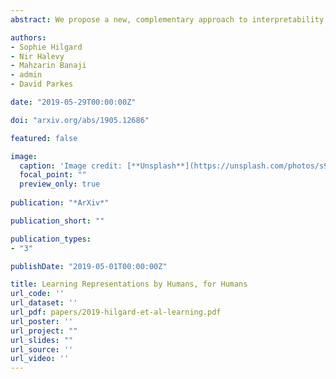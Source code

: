 ```yaml
---
abstract: We propose a new, complementary approach to interpretability, in which machines are not considered as experts whose role it is to suggest what should be done and why, but rather as advisers. The objective of these models is to communicate to a human decision-maker not what to decide but how to decide. In this way, we propose that machine learning pipelines will be more readily adopted, since they allow a decision-maker to retain agency. Specifically, we develop a framework for learning representations by humans, for humans, in which we learn representations of inputs ('advice') that are effective for human decision-making. Representation-generating models are trained with humans-in-the-loop, implicitly incorporating the human decision-making model. We show that optimizing for human decision-making rather than accuracy is effective in promoting good decisions in various classification tasks while inherently maintaining a sense of interpretability.

authors:
- Sophie Hilgard
- Nir Halevy
- Mahzarin Banaji
- admin
- David Parkes

date: "2019-05-29T00:00:00Z"

doi: "arxiv.org/abs/1905.12686"

featured: false

image:
  caption: 'Image credit: [**Unsplash**](https://unsplash.com/photos/s9CC2SKySJM)'
  focal_point: ""
  preview_only: true
  
publication: "*ArXiv*"

publication_short: ""

publication_types:
- "3"

publishDate: "2019-05-01T00:00:00Z"

title: Learning Representations by Humans, for Humans
url_code: ''
url_dataset: ''
url_pdf: papers/2019-hilgard-et-al-learning.pdf
url_poster: ''
url_project: ""
url_slides: ""
url_source: ''
url_video: ''
---
```


<!--
{{% alert note %}}
Click the *Slides* button above to demo Academic's Markdown slides feature.
{{% /alert %}}

Supplementary notes can be added here, including [code and math](https://sourcethemes.com/academic/docs/writing-markdown-latex/).
-->
